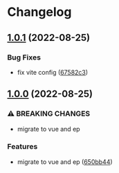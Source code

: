 # Changelog

## [1.0.1](https://github.com/MillCloud/glossary/compare/v1.0.0...v1.0.1) (2022-08-25)

### Bug Fixes

* fix vite config ([67582c3](https://github.com/MillCloud/glossary/commit/67582c307044e49c07ac71ce0c1d984b0c360830))

## [1.0.0](https://github.com/MillCloud/glossary/compare/v0.8.0...v1.0.0) (2022-08-25)

### ⚠ BREAKING CHANGES

* migrate to vue and ep

### Features

* migrate to vue and ep ([650bb44](https://github.com/MillCloud/glossary/commit/650bb44c2ec223de80cd1ca7bd9bb986ee00b7cf))
